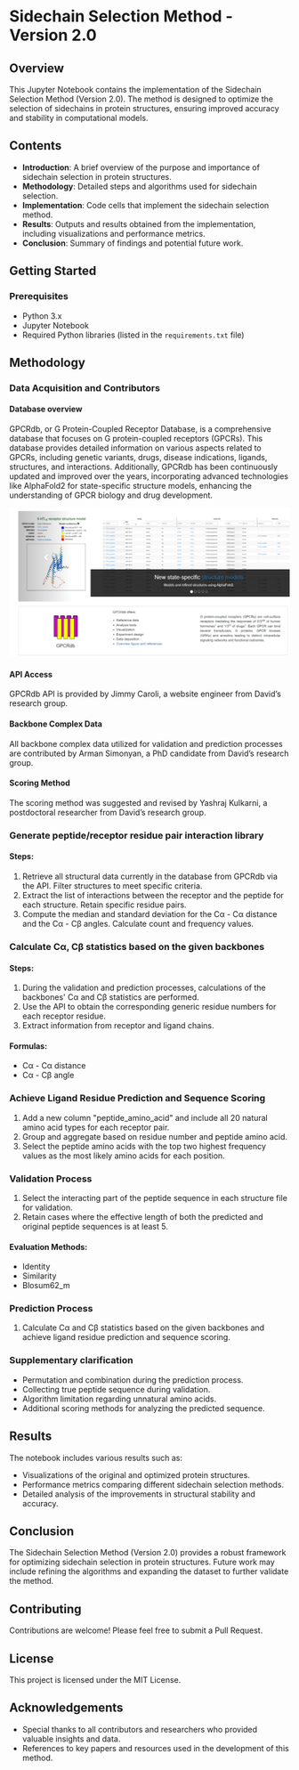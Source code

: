 
# Sidechain Selection Method - Version 2.0

## Overview

This Jupyter Notebook contains the implementation of the Sidechain Selection Method (Version 2.0). The method is designed to optimize the selection of sidechains in protein structures, ensuring improved accuracy and stability in computational models.

## Contents

- **Introduction**: A brief overview of the purpose and importance of sidechain selection in protein structures.
- **Methodology**: Detailed steps and algorithms used for sidechain selection.
- **Implementation**: Code cells that implement the sidechain selection method.
- **Results**: Outputs and results obtained from the implementation, including visualizations and performance metrics.
- **Conclusion**: Summary of findings and potential future work.

## Getting Started

### Prerequisites

- Python 3.x
- Jupyter Notebook
- Required Python libraries (listed in the `requirements.txt` file)

## Methodology

### Data Acquisition and Contributors

#### Database overview

GPCRdb, or G Protein-Coupled Receptor Database, is a comprehensive database that focuses on G protein-coupled receptors (GPCRs). This database provides detailed information on various aspects related to GPCRs, including genetic variants, drugs, disease indications, ligands, structures, and interactions. Additionally, GPCRdb has been continuously updated and improved over the years, incorporating advanced technologies like AlphaFold2 for state-specific structure models, enhancing the understanding of GPCR biology and drug development.

![GPCRdb webpage](image8.png "GPCRdb Webpage")

#### API Access

GPCRdb API is provided by Jimmy Caroli, a website engineer from David’s research group.

#### Backbone Complex Data

All backbone complex data utilized for validation and prediction processes are contributed by Arman Simonyan, a PhD candidate from David’s research group.

#### Scoring Method

The scoring method was suggested and revised by Yashraj Kulkarni, a postdoctoral researcher from David’s research group.

### Generate peptide/receptor residue pair interaction library

#### Steps:

1. Retrieve all structural data currently in the database from GPCRdb via the API. Filter structures to meet specific criteria.
2. Extract the list of interactions between the receptor and the peptide for each structure. Retain specific residue pairs.
3. Compute the median and standard deviation for the Cα - Cα distance and the Cα - Cβ angles. Calculate count and frequency values.

### Calculate Cα, Cβ statistics based on the given backbones

#### Steps:

1. During the validation and prediction processes, calculations of the backbones' Cα and Cβ statistics are performed.
2. Use the API to obtain the corresponding generic residue numbers for each receptor residue.
3. Extract information from receptor and ligand chains.

#### Formulas:

-  Cα - Cα distance 
-  Cα - Cβ angle

### Achieve Ligand Residue Prediction and Sequence Scoring

1. Add a new column "peptide\_amino\_acid" and include all 20 natural amino acid types for each receptor pair.
2. Group and aggregate based on residue number and peptide amino acid.
3. Select the peptide amino acids with the top two highest frequency values as the most likely amino acids for each position.

### Validation Process

1. Select the interacting part of the peptide sequence in each structure file for validation.
2. Retain cases where the effective length of both the predicted and original peptide sequences is at least 5.

#### Evaluation Methods:

- Identity
- Similarity
- Blosum62\_m

### Prediction Process

1. Calculate Cα and Cβ statistics based on the given backbones and achieve ligand residue prediction and sequence scoring.

### Supplementary clarification

- Permutation and combination during the prediction process.
- Collecting true peptide sequence during validation.
- Algorithm limitation regarding unnatural amino acids.
- Additional scoring methods for analyzing the predicted sequence.

## Results

The notebook includes various results such as:
- Visualizations of the original and optimized protein structures.
- Performance metrics comparing different sidechain selection methods.
- Detailed analysis of the improvements in structural stability and accuracy.

## Conclusion

The Sidechain Selection Method (Version 2.0) provides a robust framework for optimizing sidechain selection in protein structures. Future work may include refining the algorithms and expanding the dataset to further validate the method.

## Contributing

Contributions are welcome! Please feel free to submit a Pull Request.

## License

This project is licensed under the MIT License.

## Acknowledgements

- Special thanks to all contributors and researchers who provided valuable insights and data.
- References to key papers and resources used in the development of this method.
